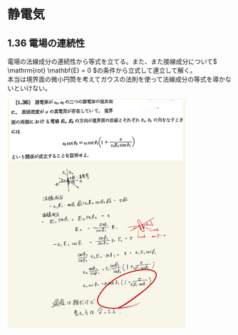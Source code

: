 <script type="text/javascript" async src="https://cdnjs.cloudflare.com/ajax/libs/mathjax/2.7.7/MathJax.js?config=TeX-MML-AM_CHTML">

</script>

<script type="text/x-mathjax-config">
 MathJax.Hub.Config({
 tex2jax: {
 inlineMath: [['$', '$'] ],
 displayMath: [ ['$$','$$'], ["\\[","\\]"] ]
 }
 });
</script>

# 静電気
## 1.36 電場の連続性 

電場の法線成分の連続性から等式を立てる。また、また接線成分について$ \mathrm{rot} \mathbf{E} = 0 $の条件から立式して連立して解く。
<br>
本当は境界面の微小円筒を考えてガウスの法則を使って法線成分の等式を導かないといけない。
<br>

<img width="400" alt="electromagnetism-55" src="./images/se-36/Electromagnetism-55.jpg">
